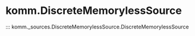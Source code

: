 # komm.DiscreteMemorylessSource

::: komm._sources.DiscreteMemorylessSource.DiscreteMemorylessSource
